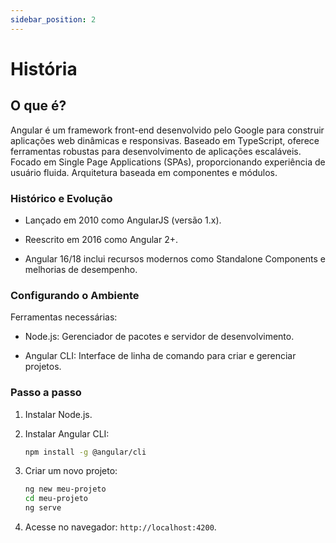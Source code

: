 ```yaml
---
sidebar_position: 2
---
```


# História

## O que é?

Angular é um framework front-end desenvolvido pelo Google para construir aplicações web dinâmicas e responsivas. Baseado em TypeScript, oferece ferramentas robustas para desenvolvimento de aplicações escaláveis. Focado em Single Page Applications (SPAs), proporcionando experiência de usuário fluida. Arquitetura baseada em componentes e módulos.

### Histórico e Evolução

- Lançado em 2010 como AngularJS (versão 1.x).

- Reescrito em 2016 como Angular 2+.

- Angular 16/18 inclui recursos modernos como Standalone Components e melhorias de desempenho.

### Configurando o Ambiente

Ferramentas necessárias:

- Node.js: Gerenciador de pacotes e servidor de desenvolvimento.

- Angular CLI: Interface de linha de comando para criar e gerenciar projetos.

### Passo a passo

1. Instalar Node.js.
2. Instalar Angular CLI:

   ```bash
   npm install -g @angular/cli
   ```

3. Criar um novo projeto:

   ```bash
   ng new meu-projeto
   cd meu-projeto
   ng serve
   ```

4. Acesse no navegador: `http://localhost:4200`.
